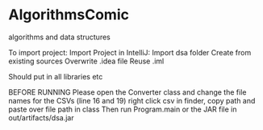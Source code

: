 # AlgorithmsComic
algorithms and data structures

To import project:
Import Project in IntelliJ:
Import dsa folder
Create from existing sources
Overwrite .idea file
Reuse .iml

Should put in all libraries etc

BEFORE RUNNING
Please open the Converter class and change the file names for the CSVs (line 16 and 19)
right click csv in finder, copy path and paste over file path in class
Then run Program.main or the JAR file in out/artifacts/dsa.jar



